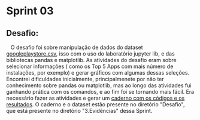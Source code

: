 # Sprint 03
## Desafio:
&nbsp;&nbsp;&nbsp;O desafio foi sobre manipulação de dados do dataset [googleplaystore.csv](https://github.com/rehbeinp/EstagioC_UOL/blob/main/Sprint03/Evid%C3%AAncias/Desafio/googleplaystore.csv), isso com o uso do laboratório jupyter lib, e das bibliotecas pandas e matplotlib. As atividades do desafio eram sobre selecionar informações ( como os Top 5 Apps com mais número de instalações, por exemplo) e gerar gráficos com algumas dessas seleções. Encontrei dificuldades inicialmente, principalmenete por não ter conhecimento sobre pandas ou matplotlib, mas ao longo das atividades fui ganhando prática com os comandos, e ao fim foi se tornando mais fácil.
Era necessário fazer as atividades e gerar um [caderno com os códigos e os resultados](https://github.com/rehbeinp/EstagioC_UOL/blob/main/Sprint03/Evid%C3%AAncias/Desafio/Desafio-Sprint03-Copy1.ipynb). O caderno e o dataset estão presente no diretório "Desafio", que está presente no diretório "3.Evidências" dessa Sprint.